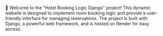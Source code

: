 🏨 Welcome to the "Hotel Booking Logic Django" project! This dynamic website is designed to implement room booking logic and provide a user-friendly interface for managing reservations. 
The project is built with Django, a powerful web framework, and is hosted on Render for easy access.
